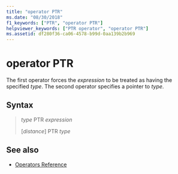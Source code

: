 ```yaml
---
title: "operator PTR"
ms.date: "08/30/2018"
f1_keywords: ["PTR", "operator PTR"]
helpviewer_keywords: ["PTR operator", "operator PTR"]
ms.assetid: df280f36-ca06-4578-b99d-0aa139b2b969
---
```

# operator PTR

The first operator forces the *expression* to be treated as having the specified *type*. The second operator specifies a pointer to *type*.

## Syntax

> *type* PTR *expression*
>
> \[*distance*] PTR *type*

## See also

- [Operators Reference](../../assembler/masm/operators-reference.md)

